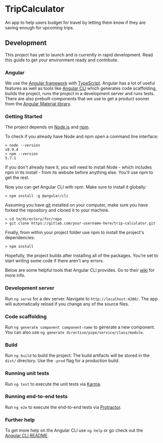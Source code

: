 # TripCalculator

An app to help users budget for travel by letting them know if they are saving
enough for upcoming trips.

## Development

This project has yet to launch and is currently in rapid development. 
Read this guide to get your environment ready and contribute.

### Angular

We use the [Angular framework](https://angular.io/) with [TypeScript](https://www.typescriptlang.org/index.html).
Angular has a lot of useful features as well as tools like [Angular CLI](https://github.com/angular/angular-cli)
 which generates code scaffolding, builds the project, runs the project in a
 development server and runs tests. There are also prebuilt components that we
 use to get a product sooner from the [Angular Material library](https://material.angular.io/).
 
### Getting Started

The project depends on [Node.js](https://nodejs.org/) and [npm](https://www.npmjs.com/).

To check if you already have Node and npm open a command line interface:
```
> node --version
v8.9.4
> npm --version
5.7.1
```

If you don't already have it, you will need to install Node - which includes npm
 in its install - from its website before anything else. You'll use npm to get
 the rest.

Now you can get Angular CLI with npm. Make sure to install it globally:
```
> npm install -g @angular/cli
```

Assuming you have [git](https://git-scm.com/) installed on your computer, make
 sure you have forked the repository and cloned it to your machine.
```
> cd to/directory/for/repo
> git clone https://gitlab.com/your-username-here/trip-calculator.git
```

Finally, from within your project folder use npm to install the project's
 dependencies:
```
> npm install
```

Hopefully, the project builds after installing all of the packages. You're set to
 start writing some code if there aren't any errors.
 
Below are some helpful tools that Angular CLI provides. Go to their [wiki](https://github.com/angular/angular-cli/wiki)
 for more info.

### Development server

Run `ng serve` for a dev server. Navigate to `http://localhost:4200/`. The app
 will automatically reload if you change any of the source files.

### Code scaffolding

Run `ng generate component component-name` to generate a new component. You can
 also use `ng generate directive/pipe/service/class/module`.

### Build

Run `ng build` to build the project. The build artifacts will be stored in the
 `dist/` directory. Use the `-prod` flag for a production build.

### Running unit tests

Run `ng test` to execute the unit tests via [Karma](https://karma-runner.github.io).

### Running end-to-end tests

Run `ng e2e` to execute the end-to-end tests via [Protractor](http://www.protractortest.org/).

### Further help

To get more help on the Angular CLI use `ng help` or go check out the
 [Angular CLI README](https://github.com/angular/angular-cli/blob/master/README.md).
